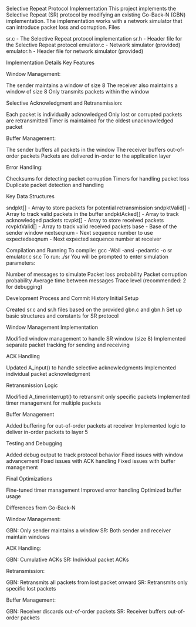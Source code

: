 Selective Repeat Protocol Implementation
This project implements the Selective Repeat (SR) protocol by modifying an existing Go-Back-N (GBN) implementation. The implementation works with a network simulator that can introduce packet loss and corruption.
Files

sr.c - The Selective Repeat protocol implementation
sr.h - Header file for the Selective Repeat protocol
emulator.c - Network simulator (provided)
emulator.h - Header file for network simulator (provided)

Implementation Details
Key Features

Window Management:

The sender maintains a window of size 8
The receiver also maintains a window of size 8
Only transmits packets within the window


Selective Acknowledgment and Retransmission:

Each packet is individually acknowledged
Only lost or corrupted packets are retransmitted
Timer is maintained for the oldest unacknowledged packet


Buffer Management:

The sender buffers all packets in the window
The receiver buffers out-of-order packets
Packets are delivered in-order to the application layer


Error Handling:

Checksums for detecting packet corruption
Timers for handling packet loss
Duplicate packet detection and handling



Key Data Structures

sndpkt[] - Array to store packets for potential retransmission
sndpktValid[] - Array to track valid packets in the buffer
sndpktAcked[] - Array to track acknowledged packets
rcvpkt[] - Array to store received packets
rcvpktValid[] - Array to track valid received packets
base - Base of the sender window
nextseqnum - Next sequence number to use
expectedseqnum - Next expected sequence number at receiver

Compilation and Running
To compile:
gcc -Wall -ansi -pedantic -o sr emulator.c sr.c
To run:
./sr
You will be prompted to enter simulation parameters:

Number of messages to simulate
Packet loss probability
Packet corruption probability
Average time between messages
Trace level (recommended: 2 for debugging)

Development Process and Commit History
Initial Setup

Created sr.c and sr.h files based on the provided gbn.c and gbn.h
Set up basic structures and constants for SR protocol

Window Management Implementation

Modified window management to handle SR window (size 8)
Implemented separate packet tracking for sending and receiving

ACK Handling

Updated A_input() to handle selective acknowledgments
Implemented individual packet acknowledgment

Retransmission Logic

Modified A_timerinterrupt() to retransmit only specific packets
Implemented timer management for multiple packets

Buffer Management

Added buffering for out-of-order packets at receiver
Implemented logic to deliver in-order packets to layer 5

Testing and Debugging

Added debug output to track protocol behavior
Fixed issues with window advancement
Fixed issues with ACK handling
Fixed issues with buffer management

Final Optimizations

Fine-tuned timer management
Improved error handling
Optimized buffer usage

Differences from Go-Back-N

Window Management:

GBN: Only sender maintains a window
SR: Both sender and receiver maintain windows


ACK Handling:

GBN: Cumulative ACKs
SR: Individual packet ACKs


Retransmission:

GBN: Retransmits all packets from lost packet onward
SR: Retransmits only specific lost packets


Buffer Management:

GBN: Receiver discards out-of-order packets
SR: Receiver buffers out-of-order packets
